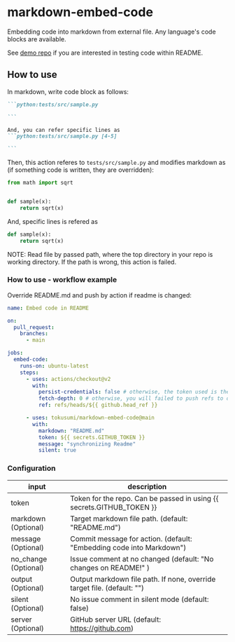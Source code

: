 # markdown-embed-code

Embedding code into markdown from external file.
Any language's code blocks are available.

See [demo repo](https://github.com/tokusumi/readme-code-testing) if you are interested in testing code within README.

## How to use

In markdown, write code block as follows:

````markdown
```python:tests/src/sample.py

```

And, you can refer specific lines as
```python:tests/src/sample.py [4-5]

```
````

Then, this action referes to `tests/src/sample.py` and modifies markdown as (if something code is written, they are overridden):

```python:tests/src/sample.py
from math import sqrt


def sample(x):
    return sqrt(x)

```

And, specific lines is refered as

```python:tests/src/sample.py [4-5]
def sample(x):
    return sqrt(x)
```

NOTE: Read file by passed path, where the top directory in your repo is working directory. If the path is wrong, this action is failed.

### How to use - workflow example

Override README.md and push by action if readme is changed:

```yaml
name: Embed code in README

on:
  pull_request:
    branches:
      - main

jobs:
  embed-code:
    runs-on: ubuntu-latest
    steps:
      - uses: actions/checkout@v2
        with:
          persist-credentials: false # otherwise, the token used is the GITHUB_TOKEN, instead of your personal token
          fetch-depth: 0 # otherwise, you will failed to push refs to dest repo
          ref: refs/heads/${{ github.head_ref }}

      - uses: tokusumi/markdown-embed-code@main
        with:
          markdown: "README.md"
          token: ${{ secrets.GITHUB_TOKEN }}
          message: "synchronizing Readme"
          silent: true
```

### Configuration

| input                | description                                                             |
| -------------------- | ----------------------------------------------------------------------- |
| token                | Token for the repo. Can be passed in using {{ secrets.GITHUB_TOKEN }}   |
| markdown (Optional)  | Target markdown file path. (default: "README.md")                       |
| message (Optional)   | Commit message for action. (default: "Embedding code into Markdown")    |
| no_change (Optional) | Issue comment at no changed (default: "No changes on README!" )         |
| output (Optional)    | Output markdown file path. If none, override target file. (default: "") |
| silent (Optional)    | No issue comment in silent mode (default: false)                        |
| server (Optional)    | GitHub server URL (default: https://github.com)                         |
